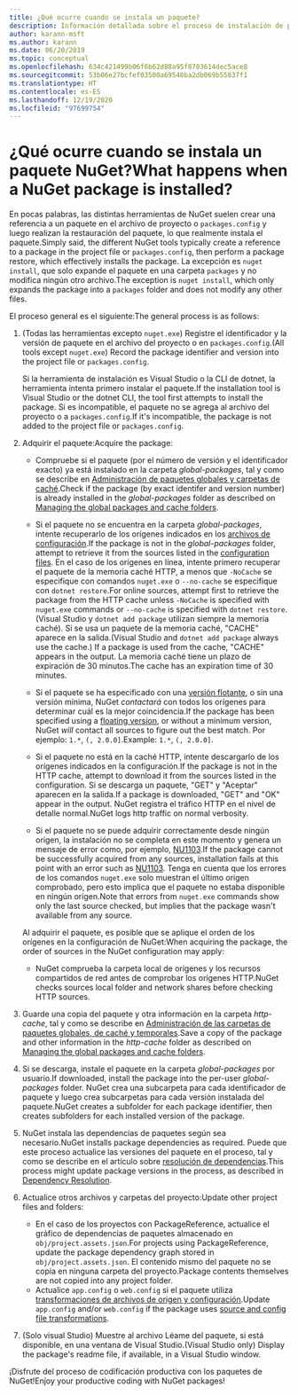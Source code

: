 ```yaml
---
title: ¿Qué ocurre cuando se instala un paquete?
description: Información detallada sobre el proceso de instalación de paquetes
author: karann-msft
ms.author: karann
ms.date: 06/20/2019
ms.topic: conceptual
ms.openlocfilehash: 634c421499b06f6b62d88a95f8703614dec5ace8
ms.sourcegitcommit: 53b06e27bcfef03500a69548ba2db069b55837f1
ms.translationtype: HT
ms.contentlocale: es-ES
ms.lasthandoff: 12/19/2020
ms.locfileid: "97699754"
---
```

# <a name="what-happens-when-a-nuget-package-is-installed"></a><span data-ttu-id="34c72-103">¿Qué ocurre cuando se instala un paquete NuGet?</span><span class="sxs-lookup"><span data-stu-id="34c72-103">What happens when a NuGet package is installed?</span></span>

<span data-ttu-id="34c72-104">En pocas palabras, las distintas herramientas de NuGet suelen crear una referencia a un paquete en el archivo de proyecto o `packages.config` y luego realizan la restauración del paquete, lo que realmente instala el paquete.</span><span class="sxs-lookup"><span data-stu-id="34c72-104">Simply said, the different NuGet tools typically create a reference to a package in the project file or `packages.config`, then perform a package restore, which effectively installs the package.</span></span> <span data-ttu-id="34c72-105">La excepción es `nuget install`, que solo expande el paquete en una carpeta `packages` y no modifica ningún otro archivo.</span><span class="sxs-lookup"><span data-stu-id="34c72-105">The exception is `nuget install`, which only expands the package into a `packages` folder and does not modify any other files.</span></span>

<span data-ttu-id="34c72-106">El proceso general es el siguiente:</span><span class="sxs-lookup"><span data-stu-id="34c72-106">The general process is as follows:</span></span>

1. <span data-ttu-id="34c72-107">(Todas las herramientas excepto `nuget.exe`) Registre el identificador y la versión de paquete en el archivo del proyecto o en `packages.config`.</span><span class="sxs-lookup"><span data-stu-id="34c72-107">(All tools except `nuget.exe`) Record the package identifier and version into the project file or `packages.config`.</span></span>

   <span data-ttu-id="34c72-108">Si la herramienta de instalación es Visual Studio o la CLI de dotnet, la herramienta intenta primero instalar el paquete.</span><span class="sxs-lookup"><span data-stu-id="34c72-108">If the installation tool is Visual Studio or the dotnet CLI, the tool first attempts to install the package.</span></span> <span data-ttu-id="34c72-109">Si es incompatible, el paquete no se agrega al archivo del proyecto o a `packages.config`.</span><span class="sxs-lookup"><span data-stu-id="34c72-109">If it's incompatible, the package is not added to the project file or `packages.config`.</span></span>

2. <span data-ttu-id="34c72-110">Adquirir el paquete:</span><span class="sxs-lookup"><span data-stu-id="34c72-110">Acquire the package:</span></span>
   - <span data-ttu-id="34c72-111">Compruebe si el paquete (por el número de versión y el identificador exacto) ya está instalado en la carpeta *global-packages*, tal y como se describe en [Administración de paquetes globales y carpetas de caché](../consume-packages/managing-the-global-packages-and-cache-folders.md).</span><span class="sxs-lookup"><span data-stu-id="34c72-111">Check if the package (by exact identifer and version number) is already installed in the *global-packages* folder as described on [Managing the global packages and cache folders](../consume-packages/managing-the-global-packages-and-cache-folders.md).</span></span>

   - <span data-ttu-id="34c72-112">Si el paquete no se encuentra en la carpeta *global-packages*, intente recuperarlo de los orígenes indicados en los [archivos de configuración](../consume-packages/Configuring-NuGet-Behavior.md).</span><span class="sxs-lookup"><span data-stu-id="34c72-112">If the package is not in the *global-packages* folder, attempt to retrieve it from the sources listed in the [configuration files](../consume-packages/Configuring-NuGet-Behavior.md).</span></span> <span data-ttu-id="34c72-113">En el caso de los orígenes en línea, intente primero recuperar el paquete de la memoria caché HTTP, a menos que `-NoCache` se especifique con comandos `nuget.exe` o `--no-cache` se especifique con `dotnet restore`.</span><span class="sxs-lookup"><span data-stu-id="34c72-113">For online sources, attempt first to retrieve the package from the HTTP cache unless `-NoCache` is specified with `nuget.exe` commands or `--no-cache` is specified with `dotnet restore`.</span></span> <span data-ttu-id="34c72-114">(Visual Studio y `dotnet add package` utilizan siempre la memoria caché). Si se usa un paquete de la memoria caché, "CACHE" aparece en la salida.</span><span class="sxs-lookup"><span data-stu-id="34c72-114">(Visual Studio and `dotnet add package` always use the cache.) If a package is used from the cache, "CACHE" appears in the output.</span></span> <span data-ttu-id="34c72-115">La memoria caché tiene un plazo de expiración de 30 minutos.</span><span class="sxs-lookup"><span data-stu-id="34c72-115">The cache has an expiration time of 30 minutes.</span></span>

   - <span data-ttu-id="34c72-116">Si el paquete se ha especificado con una [versión flotante](../consume-packages/Package-References-in-Project-Files.md#floating-versions), o sin una versión mínima, NuGet *contactará* con todos los orígenes para determinar cuál es la mejor coincidencia.</span><span class="sxs-lookup"><span data-stu-id="34c72-116">If the package has been specified using a [floating version](../consume-packages/Package-References-in-Project-Files.md#floating-versions), or without a minimum version, NuGet *will* contact all sources to figure out the best match.</span></span>
   <span data-ttu-id="34c72-117">Por ejemplo: `1.*`, `(, 2.0.0]`.</span><span class="sxs-lookup"><span data-stu-id="34c72-117">Example: `1.*`, `(, 2.0.0]`.</span></span>

   - <span data-ttu-id="34c72-118">Si el paquete no está en la caché HTTP, intente descargarlo de los orígenes indicados en la configuración.</span><span class="sxs-lookup"><span data-stu-id="34c72-118">If the package is not in the HTTP cache, attempt to download it from the sources listed in the configuration.</span></span> <span data-ttu-id="34c72-119">Si se descarga un paquete, "GET" y "Aceptar" aparecen en la salida.</span><span class="sxs-lookup"><span data-stu-id="34c72-119">If a package is downloaded, "GET" and "OK" appear in the output.</span></span> <span data-ttu-id="34c72-120">NuGet registra el tráfico HTTP en el nivel de detalle normal.</span><span class="sxs-lookup"><span data-stu-id="34c72-120">NuGet logs http traffic on normal verbosity.</span></span>

   - <span data-ttu-id="34c72-121">Si el paquete no se puede adquirir correctamente desde ningún origen, la instalación no se completa en este momento y genera un mensaje de error como, por ejemplo, [NU1103](../reference/errors-and-warnings/NU1103.md).</span><span class="sxs-lookup"><span data-stu-id="34c72-121">If the package cannot be successfully acquired from any sources, installation fails at this point with an error such as [NU1103](../reference/errors-and-warnings/NU1103.md).</span></span> <span data-ttu-id="34c72-122">Tenga en cuenta que los errores de los comandos `nuget.exe` solo muestran el último origen comprobado, pero esto implica que el paquete no estaba disponible en ningún origen.</span><span class="sxs-lookup"><span data-stu-id="34c72-122">Note that errors from `nuget.exe` commands show only the last source checked, but implies that the package wasn't available from any source.</span></span>

   <span data-ttu-id="34c72-123">Al adquirir el paquete, es posible que se aplique el orden de los orígenes en la configuración de NuGet:</span><span class="sxs-lookup"><span data-stu-id="34c72-123">When acquiring the package, the order of sources in the NuGet configuration may apply:</span></span>

   - <span data-ttu-id="34c72-124">NuGet comprueba la carpeta local de orígenes y los recursos compartidos de red antes de comprobar los orígenes HTTP.</span><span class="sxs-lookup"><span data-stu-id="34c72-124">NuGet checks sources local folder and network shares before checking HTTP sources.</span></span>

3. <span data-ttu-id="34c72-125">Guarde una copia del paquete y otra información en la carpeta *http-cache*, tal y como se describe en [Administración de las carpetas de paquetes globales, de caché y temporales](../consume-packages/managing-the-global-packages-and-cache-folders.md).</span><span class="sxs-lookup"><span data-stu-id="34c72-125">Save a copy of the package and other information in the *http-cache* folder as described on [Managing the global packages and cache folders](../consume-packages/managing-the-global-packages-and-cache-folders.md).</span></span>

4. <span data-ttu-id="34c72-126">Si se descarga, instale el paquete en la carpeta *global-packages* por usuario.</span><span class="sxs-lookup"><span data-stu-id="34c72-126">If downloaded, install the package into the per-user *global-packages* folder.</span></span> <span data-ttu-id="34c72-127">NuGet crea una subcarpeta para cada identificador de paquete y luego crea subcarpetas para cada versión instalada del paquete.</span><span class="sxs-lookup"><span data-stu-id="34c72-127">NuGet creates a subfolder for each package identifier, then creates subfolders for each installed version of the package.</span></span>

5. <span data-ttu-id="34c72-128">NuGet instala las dependencias de paquetes según sea necesario.</span><span class="sxs-lookup"><span data-stu-id="34c72-128">NuGet installs package dependencies as required.</span></span> <span data-ttu-id="34c72-129">Puede que este proceso actualice las versiones del paquete en el proceso, tal y como se describe en el artículo sobre [resolución de dependencias](../concepts/dependency-resolution.md).</span><span class="sxs-lookup"><span data-stu-id="34c72-129">This process might update package versions in the process, as described in [Dependency Resolution](../concepts/dependency-resolution.md).</span></span>

6. <span data-ttu-id="34c72-130">Actualice otros archivos y carpetas del proyecto:</span><span class="sxs-lookup"><span data-stu-id="34c72-130">Update other project files and folders:</span></span>

    - <span data-ttu-id="34c72-131">En el caso de los proyectos con PackageReference, actualice el gráfico de dependencias de paquetes almacenado en `obj/project.assets.json`.</span><span class="sxs-lookup"><span data-stu-id="34c72-131">For projects using PackageReference, update the package dependency graph stored in `obj/project.assets.json`.</span></span> <span data-ttu-id="34c72-132">El contenido mismo del paquete no se copia en ninguna carpeta del proyecto.</span><span class="sxs-lookup"><span data-stu-id="34c72-132">Package contents themselves are not copied into any project folder.</span></span>
    - <span data-ttu-id="34c72-133">Actualice `app.config` o `web.config` si el paquete utiliza [transformaciones de archivos de origen y configuración](../create-packages/source-and-config-file-transformations.md).</span><span class="sxs-lookup"><span data-stu-id="34c72-133">Update `app.config` and/or `web.config` if the package uses [source and config file transformations](../create-packages/source-and-config-file-transformations.md).</span></span>

7. <span data-ttu-id="34c72-134">(Solo visual Studio) Muestre al archivo Léame del paquete, si está disponible, en una ventana de Visual Studio.</span><span class="sxs-lookup"><span data-stu-id="34c72-134">(Visual Studio only) Display the package's readme file, if available, in a Visual Studio window.</span></span>

<span data-ttu-id="34c72-135">¡Disfrute del proceso de codificación productiva con los paquetes de NuGet!</span><span class="sxs-lookup"><span data-stu-id="34c72-135">Enjoy your productive coding with NuGet packages!</span></span>
